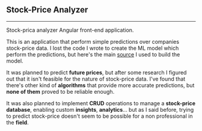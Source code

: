 ## Stock-Price Analyzer

---

Stock-prica analyzer Angular front-end application.

This is an application that perform simple predictions over companies stock-price data.
I lost the code I wrote to create the ML model which perform the predictions, but here's the main [source](https://www.askpython.com/python/examples/stock-price-prediction-python) I used to build the model.

It was planned to predict **future prices**, but after some research I figured out that it isn't feasible for the nature of stock-price data. I've found that there's other kind of **algorithms** that provide more accurate predictions, but **none of them** proved to be reliable enough.

It was also planned to implement **CRUD** operations to manage a **stock-price database**, enabling custom **insights**, **analytics**... but as I said before, trying to predict stock-price doesn't seem to be possible for a non professional in the **field**.
